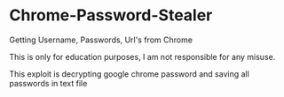 # Chrome-Password-Stealer
Getting Username, Passwords, Url's from Chrome

This is only for education purposes, I am not responsible for any misuse.

This exploit is decrypting google chrome password and saving all passwords in text file 

